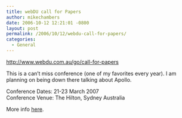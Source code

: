 ```yaml
---
title: webDU call for Papers
author: mikechambers
date: 2006-10-12 12:21:01 -0800
layout: post
permalink: /2006/10/12/webdu-call-for-papers/
categories:
  - General
---
```



<http://www.webdu.com.au/go/call-for-papers>

This is a can&#8217;t miss conference (one of my favorites every year). I am planning on being down there talking about Apollo.

Conference Dates: 21-23 March 2007  
Conference Venue: The Hilton, Sydney Australia

More info [here][1].

 [1]: http://www.webdu.com.au/